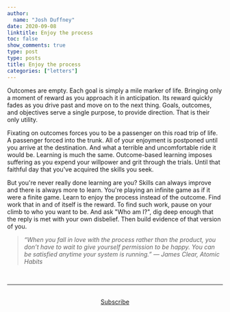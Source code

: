 ```yaml
---
author:
  name: "Josh Duffney"
date: 2020-09-08
linktitle: Enjoy the process
toc: false
show_comments: true
type: post
type: posts
title: Enjoy the process
categories: ["letters"]
---
```


Outcomes are empty. Each goal is simply a mile marker of life. Bringing only a moment of reward as you approach it in anticipation. Its reward quickly fades as you drive past and move on to the next thing. Goals, outcomes, and objectives serve a single purpose, to provide direction. That is their only utility.

Fixating on outcomes forces you to be a passenger on this road trip of life. A passenger forced into the trunk. All of your enjoyment is postponed until you arrive at the destination. And what a terrible and uncomfortable ride it would be. Learning is much the same. Outcome-based learning imposes suffering as you expend your willpower and grit through the trials. Until that faithful day that you've acquired the skills you seek.

But you're never really done learning are you? Skills can always improve and there is always more to learn. You're playing an infinite game as if it were a finite game. Learn to enjoy the process instead of the outcome. Find work that in and of itself is the reward. To find such work, pause on your climb to who you want to be. And ask "Who am I?", dig deep enough that the reply is met with your own disbelief. Then build evidence of that version of you.

> _“When you fall in love with the process rather than the product, you don’t have to wait to give yourself permission to be happy. You can be satisfied anytime your system is running.” ― James Clear, Atomic Habits_

<br>

---

<br>

<div align="center">
<a href="https://share.mailbrew.com/joshduffney/josh-duffney-monthly-digest-EJ7KkacwQyPl">Subscribe</a>
</div>

<br>